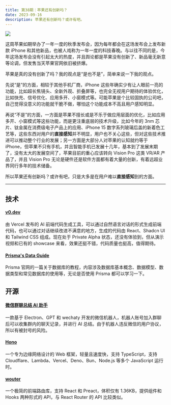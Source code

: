 ```yaml
---
title: 第38期：苹果还有创新吗？
date: 2023-09-16
description: 苹果还有创新吗？或许有吧。
---
```


![](/static/weekly/issue-38-cover.jpg)

这周苹果如期举办了一年一度的秋季发布会，因为每年都会在这场发布会上发布新款 iPhone 和其他新品，也被人戏称为一年一度的科技春晚。与以往不同的是，今年这场发布会没有引起太大的热度，并且舆论都是苹果没有创新了、新品毫无新意等论调，但发售当天苹果官网依旧被挤爆。

苹果是真的没有创新了吗？我的观点是“是也不是”，简单来说一下我的观点。

先说“是”的方面，相较于其他手机厂商，iPhone 这些年确实少有让人眼前一亮的功能，比如超长焦镜头、全新外观、折叠屏等，也完全无视用户期待的体验优化，比如快充、信号优化、应用多开、小窗模式等。可能苹果是个比较固执的公司吧，自己觉得没意义的功能就干脆不做，哪怕这个功能成本不高且用户感知明显。

再说“不是”的方面，一方面是苹果不擅长或是不乐于做应用层面的优化，比如应用多开、小窗模式等这些功能，而是更注重底层的技术升级，比如今年的 3nm 芯片、钛金属在消费级电子产品上的应用、iPhone 15 数字系列玻璃后盖的新着色工艺等，这些东西对用户的**直接感知**并不明显，用户也不关心这些，但对这些技术推进可以推动整个行业的发展；另一方面是大部分人对苹果的认知就约等于 iPhone，但苹果不只有手机，并且智能手机已发展十几年，基本到了发展末期了，没有太大的发展空间了，苹果目前的重心应该转向 Vision Pro 这类 VR/AR 产品了，并且 Vision Pro 无论是硬件还是软件方面都有着大量的创新，有着远超业界同行多年的技术储备。

所以苹果还有创新吗？或许有吧，只是大多是在用户难以**直接感知**到的方面。

<hr />

## 技术

#### [v0.dev](https://v0.dev/)

由 Vercel 发布的 AI 前端代码生成工具，可以通过自然语言对话的形式生成前端代码，也可以通过对话继续改进不满意的地方，生成的代码由 React、Shadcn UI 和 Tailwind CSS 组成。现在处于 Private Alpha 状态，还没有体验到，但从演示视频和已有的 showcase 来看，效果还挺不错，代码质量也挺高，值得期待。

#### [Prisma's Data Guide](https://www.prisma.io/dataguide)

Prisma 官网的一篇关于数据库的教程，内容涉及数据库基本概念、数据模型、数据类型和常见数据库的使用等，无论是否使用 Prisma 都可以学习一下。

## 开源

#### [微信群聊总结 AI 助手](https://github.com/aoao-eth/wechat-ai-summarize-bot)

一款基于 Electron、GPT 和 wechaty 开发的微信机器人，机器人账号加入群聊后可以收集群内的聊天记录，并进行 AI 总结。由于机器人违反微信的用户协议，所以有被封号的风险。

#### [Hono](https://github.com/honojs/hono)

一个专为边缘网络设计的 Web 框架，轻量且速度快，支持 TypeScript，支持 Cloudflare、Lambda、Vercel、Deno、Bun、Node.js 等多个 JavaScript 运行时。

#### [wouter](https://github.com/molefrog/wouter)

一个极简的前端路由库，支持 React 和 Preact，体积仅有 1.36KB，提供组件和 Hooks 两种形式的 API，与 React Router 的 API 比较类似。
